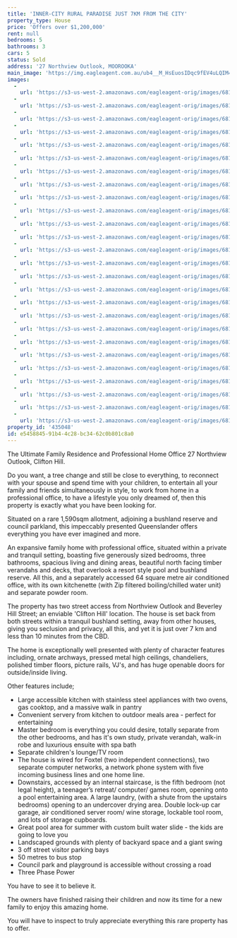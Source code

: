 ```yaml
---
title: 'INNER-CITY RURAL PARADISE JUST 7KM FROM THE CITY'
property_type: House
price: 'Offers over $1,200,000'
rent: null
bedrooms: 5
bathrooms: 3
cars: 5
status: Sold
address: '27 Northview Outlook, MOOROOKA'
main_image: 'https://img.eagleagent.com.au/ub4__M_HsEuosIDqc9fEV4uLQIM=/1280x854/smart/https://s3-us-west-2.amazonaws.com/eagleagent-orig/images/6819965/106858252-image-M.jpg'
images:
  -
    url: 'https://s3-us-west-2.amazonaws.com/eagleagent-orig/images/6819990/106858252-image-Z.jpg'
  -
    url: 'https://s3-us-west-2.amazonaws.com/eagleagent-orig/images/6819989/106858252-image-Y.jpg'
  -
    url: 'https://s3-us-west-2.amazonaws.com/eagleagent-orig/images/6819988/106858252-image-X.jpg'
  -
    url: 'https://s3-us-west-2.amazonaws.com/eagleagent-orig/images/6819987/106858252-image-W.jpg'
  -
    url: 'https://s3-us-west-2.amazonaws.com/eagleagent-orig/images/6819986/106858252-image-V.jpg'
  -
    url: 'https://s3-us-west-2.amazonaws.com/eagleagent-orig/images/6819985/106858252-image-U.jpg'
  -
    url: 'https://s3-us-west-2.amazonaws.com/eagleagent-orig/images/6819984/106858252-image-T.jpg'
  -
    url: 'https://s3-us-west-2.amazonaws.com/eagleagent-orig/images/6819983/106858252-image-S.jpg'
  -
    url: 'https://s3-us-west-2.amazonaws.com/eagleagent-orig/images/6819982/106858252-image-R.jpg'
  -
    url: 'https://s3-us-west-2.amazonaws.com/eagleagent-orig/images/6819981/106858252-image-Q.jpg'
  -
    url: 'https://s3-us-west-2.amazonaws.com/eagleagent-orig/images/6819980/106858252-image-P.jpg'
  -
    url: 'https://s3-us-west-2.amazonaws.com/eagleagent-orig/images/6819979/106858252-image-O.jpg'
  -
    url: 'https://s3-us-west-2.amazonaws.com/eagleagent-orig/images/6819978/106858252-image-N.jpg'
  -
    url: 'https://s3-us-west-2.amazonaws.com/eagleagent-orig/images/6819977/106858252-image-L.jpg'
  -
    url: 'https://s3-us-west-2.amazonaws.com/eagleagent-orig/images/6819976/106858252-image-K.jpg'
  -
    url: 'https://s3-us-west-2.amazonaws.com/eagleagent-orig/images/6819975/106858252-image-J.jpg'
  -
    url: 'https://s3-us-west-2.amazonaws.com/eagleagent-orig/images/6819974/106858252-image-I.jpg'
  -
    url: 'https://s3-us-west-2.amazonaws.com/eagleagent-orig/images/6819973/106858252-image-H.jpg'
  -
    url: 'https://s3-us-west-2.amazonaws.com/eagleagent-orig/images/6819972/106858252-image-G.jpg'
  -
    url: 'https://s3-us-west-2.amazonaws.com/eagleagent-orig/images/6819971/106858252-image-F.jpg'
  -
    url: 'https://s3-us-west-2.amazonaws.com/eagleagent-orig/images/6819970/106858252-image-E.jpg'
  -
    url: 'https://s3-us-west-2.amazonaws.com/eagleagent-orig/images/6819969/106858252-image-D.jpg'
  -
    url: 'https://s3-us-west-2.amazonaws.com/eagleagent-orig/images/6819968/106858252-image-C.jpg'
  -
    url: 'https://s3-us-west-2.amazonaws.com/eagleagent-orig/images/6819967/106858252-image-B.jpg'
  -
    url: 'https://s3-us-west-2.amazonaws.com/eagleagent-orig/images/6819966/106858252-image-A.jpg'
  -
    url: 'https://s3-us-west-2.amazonaws.com/eagleagent-orig/images/6819965/106858252-image-M.jpg'
property_id: '435048'
id: e5458845-91b4-4c28-bc34-62c0b801c8a0
---
```

The Ultimate Family Residence and Professional Home Office
27 Northview Outlook, Clifton Hill.

Do you want,
a tree change and still be close to everything,
to reconnect with your spouse and spend time with your children,
to entertain all your family and friends simultaneously in style,
to work from home in a professional office,
to have a lifestyle you only dreamed of,
then
this property is exactly what you have been looking for.

Situated on a rare 1,590sqm allotment, adjoining a bushland reserve and council parkland, this impeccably presented Queenslander offers everything you have ever imagined and more.

An expansive family home with professional office, situated within a private and tranquil setting, boasting five generously sized bedrooms, three bathrooms, spacious living and dining areas, beautiful north facing timber verandahs and decks, that overlook a resort style pool and bushland reserve. All this, and a separately accessed 64 square metre air conditioned office, with its own kitchenette (with Zip filtered boiling/chilled water unit) and separate powder room.

The property has two street access from Northview Outlook and Beverley Hill Street; an enviable 'Clifton Hill' location. The house is set back from both streets within a tranquil bushland setting, away from other houses, giving you seclusion and privacy, all this, and yet it is just over 7 km and less than 10 minutes from the CBD.

The home is exceptionally well presented with plenty of character features including, ornate archways, pressed metal high ceilings, chandeliers, polished timber floors, picture rails, VJ's, and has huge openable doors for outside/inside living.

Other features include;
*  Large accessible kitchen with stainless steel appliances with two ovens, gas cooktop, and a massive walk in pantry
*  Convenient servery from kitchen to outdoor meals area - perfect for entertaining
*  Master bedroom is everything you could desire, totally separate from the other bedrooms, and has it's own study, private verandah, walk-in robe and luxurious ensuite with spa bath
*  Separate children's lounge/TV room
*  The house is wired for Foxtel (two independent connections), two separate computer networks, a network phone system with five incoming business lines and one home line.
*  Downstairs, accessed by an internal staircase, is the fifth bedroom (not legal height), a teenager’s retreat/ computer/ games room, opening onto a pool entertaining area. A large laundry, (with a shute from the upstairs bedrooms) opening to an undercover drying area. Double lock-up car garage, air conditioned server room/ wine storage, lockable tool room, and lots of storage cupboards.
*  Great pool area for summer with custom built water slide - the kids are going to love you
*  Landscaped grounds with plenty of backyard space and a giant swing
*  3 off street visitor parking bays
*  50 metres to bus stop
*  Council park and playground is accessible without crossing a road
*  Three Phase Power

You have to see it to believe it.

The owners have finished raising their children and now its time for a new family to enjoy this amazing home.

You will have to inspect to truly appreciate everything this rare property has to offer.